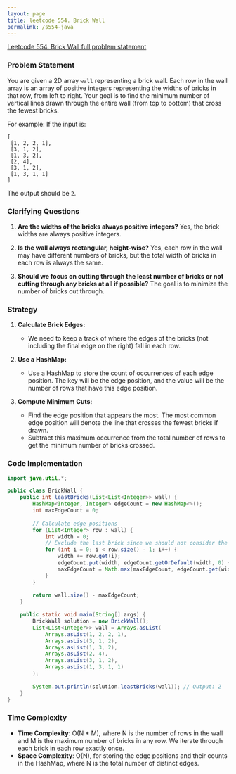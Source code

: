 ```yaml
---
layout: page
title: leetcode 554. Brick Wall
permalink: /s554-java
---
```

[Leetcode 554. Brick Wall full problem statement](https://algoadvance.github.io/algoadvance/l554)
### Problem Statement
You are given a 2D array `wall` representing a brick wall. Each row in the wall array is an array of positive integers representing the widths of bricks in that row, from left to right. Your goal is to find the minimum number of vertical lines drawn through the entire wall (from top to bottom) that cross the fewest bricks.

For example:
If the input is:
```
[
 [1, 2, 2, 1],
 [3, 1, 2],
 [1, 3, 2],
 [2, 4],
 [3, 1, 2],
 [1, 3, 1, 1]
]
```
The output should be `2`.

### Clarifying Questions
1. **Are the widths of the bricks always positive integers?**
   Yes, the brick widths are always positive integers.
   
2. **Is the wall always rectangular, height-wise?**
   Yes, each row in the wall may have different numbers of bricks, but the total width of bricks in each row is always the same.

3. **Should we focus on cutting through the least number of bricks or not cutting through any bricks at all if possible?**
   The goal is to minimize the number of bricks cut through.

### Strategy
1. **Calculate Brick Edges:**
   - We need to keep a track of where the edges of the bricks (not including the final edge on the right) fall in each row.
   
2. **Use a HashMap:**
   - Use a HashMap to store the count of occurrences of each edge position. The key will be the edge position, and the value will be the number of rows that have this edge position.

3. **Compute Minimum Cuts:**
   - Find the edge position that appears the most. The most common edge position will denote the line that crosses the fewest bricks if drawn.
   - Subtract this maximum occurrence from the total number of rows to get the minimum number of bricks crossed.

### Code Implementation
```java
import java.util.*;

public class BrickWall {
    public int leastBricks(List<List<Integer>> wall) {
        HashMap<Integer, Integer> edgeCount = new HashMap<>();
        int maxEdgeCount = 0;
        
        // Calculate edge positions
        for (List<Integer> row : wall) {
            int width = 0;
            // Exclude the last brick since we should not consider the edge of the wall itself
            for (int i = 0; i < row.size() - 1; i++) {
                width += row.get(i);
                edgeCount.put(width, edgeCount.getOrDefault(width, 0) + 1);
                maxEdgeCount = Math.max(maxEdgeCount, edgeCount.get(width));
            }
        }
        
        return wall.size() - maxEdgeCount;
    }

    public static void main(String[] args) {
        BrickWall solution = new BrickWall();
        List<List<Integer>> wall = Arrays.asList(
            Arrays.asList(1, 2, 2, 1),
            Arrays.asList(3, 1, 2),
            Arrays.asList(1, 3, 2),
            Arrays.asList(2, 4),
            Arrays.asList(3, 1, 2),
            Arrays.asList(1, 3, 1, 1)
        );
        
        System.out.println(solution.leastBricks(wall)); // Output: 2
    }
}
```

### Time Complexity
- **Time Complexity**: O(N * M), where N is the number of rows in the wall and M is the maximum number of bricks in any row. We iterate through each brick in each row exactly once.
- **Space Complexity**: O(N), for storing the edge positions and their counts in the HashMap, where N is the total number of distinct edges.